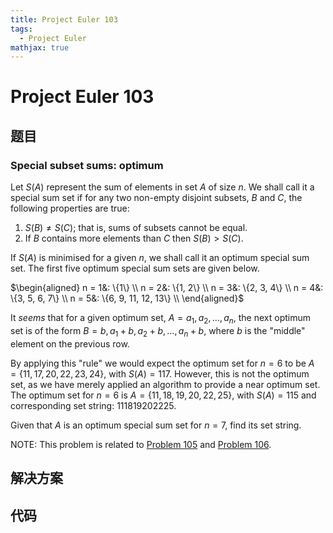 ```yaml
---
title: Project Euler 103
tags:
  - Project Euler
mathjax: true
---
```

<escape><!-- more --></escape>
    
# Project Euler 103
## 题目
### Special subset sums: optimum


Let $S(A)$ represent the sum of elements in set $A$ of size $n$. We shall call it a special sum set if for any two non-empty disjoint subsets, $B$ and $C$, the following properties are true:

1. $S(B) \neq S(C)$; that is, sums of subsets cannot be equal.
2. If $B$ contains more elements than $C$ then $S(B) > S(C)$.

If $S(A)$ is minimised for a given $n$, we shall call it an optimum special sum set. The first five optimum special sum sets are given below.

$\begin{aligned}
n = 1&: \{1\} \\
n = 2&: \{1, 2\} \\
n = 3&: \{2, 3, 4\} \\
n = 4&: \{3, 5, 6, 7\} \\
n = 5&: \{6, 9, 11, 12, 13\} \\
\end{aligned}$


It *seems* that for a given optimum set, $A = {a_1, a_2, \dots , a_n}$, the next optimum set is of the form  $B = {b, a_1+b, a_2+b, \dots ,a_n+b}$, where $b$ is the "middle" element on the previous row.

By applying this "rule" we would expect the optimum set for $n=6$ to be $A = \{11, 17, 20, 22, 23, 24\}$, with $S(A) = 117$. However, this is not the optimum set, as we have merely applied an algorithm to provide a near optimum set. The optimum set for $n=6$ is $A = \{11, 18, 19, 20, 22, 25\}$, with $S(A) = 115$ and corresponding set string: $111819202225$.

Given that $A$ is an optimum special sum set for $n=7$, find its set string.

NOTE: This problem is related to <a href="problem=105">Problem 105</a> and <a href="problem=106">Problem 106</a>.



## 解决方案


## 代码


